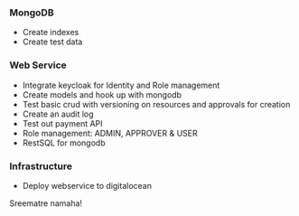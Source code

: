 
### MongoDB
- Create indexes
- Create test data

### Web Service
- Integrate keycloak for Identity and Role management
- Create models and hook up with mongodb
- Test basic crud with versioning on resources and approvals for creation
- Create an audit log
- Test out payment API
- Role management: ADMIN, APPROVER & USER
- RestSQL for mongodb

### Infrastructure
- Deploy webservice to digitalocean

Sreematre namaha!
